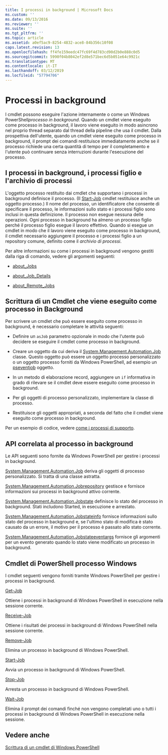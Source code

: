```yaml
---
title: I processi in background | Microsoft Docs
ms.custom: ''
ms.date: 09/13/2016
ms.reviewer: ''
ms.suite: ''
ms.tgt_pltfrm: ''
ms.topic: article
ms.assetid: a0ef5ac9-8254-4832-ace8-84b356c10f08
caps.latest.revision: 13
ms.openlocfilehash: ff4fe159eedc47fc69f4d783cd90d2b0e888c0d5
ms.sourcegitcommit: 5990f04b8042ef2d8e571bec6d5b051e64c9921c
ms.translationtype: MT
ms.contentlocale: it-IT
ms.lasthandoff: 03/12/2019
ms.locfileid: "57794706"
---
```

# <a name="background-jobs"></a>Processi in background

I cmdlet possono eseguire l'azione internamente o come un Windows PowerShell*processo in background*. Quando un cmdlet viene eseguito come processo in background, il lavoro viene eseguito in modo asincrono nel proprio thread separato dal thread della pipeline che usa il cmdlet. Dalla prospettiva dell'utente, quando un cmdlet viene eseguito come processo in background, il prompt dei comandi restituisce immediatamente anche se il processo richiede una certa quantità di tempo per il completamento e l'utente può continuare senza interruzioni durante l'esecuzione del processo.

## <a name="background-jobs-child-jobs-and-the-job-repository"></a>I processi in background, i processi figlio e l'archivio di processi

L'oggetto processo restituito dai cmdlet che supportano i processi in background definisce il processo. (Il [Start-Job](/powershell/module/Microsoft.PowerShell.Core/Start-Job) cmdlet restituisce anche un oggetto processo.) Il nome del processo, un identificatore che consente di specificare il processo, le informazioni sullo stato e i processi figlio sono inclusi in questa definizione. Il processo non esegue nessuna delle operazioni. Ogni processo in background ha almeno un processo figlio perché il processo figlio esegue il lavoro effettivo. Quando si esegue un cmdlet in modo che il lavoro viene eseguito come processo in background, il cmdlet necessario aggiungere il processo e i processi figlio a un repository comune, definito come il *archivio di processi*.

Per altre informazioni su come i processi in background vengono gestiti dalla riga di comando, vedere gli argomenti seguenti:

- [about_Jobs](/powershell/module/microsoft.powershell.core/about/about_jobs)

- [about_Job_Details](/powershell/module/microsoft.powershell.core/about/about_job_details)

- [about_Remote_Jobs](/powershell/module/microsoft.powershell.core/about/about_remote_jobs)

## <a name="writing-a-cmdlet-that-runs-as-a-background-job"></a>Scrittura di un Cmdlet che viene eseguito come processo in Background

Per scrivere un cmdlet che può essere eseguito come processo in background, è necessario completare le attività seguenti:

- Definire un `asJob` parametro opzionale in modo che l'utente può decidere se eseguire il cmdlet come processo in background.

- Creare un oggetto da cui deriva il [System.Management.Automation.Job](/dotnet/api/System.Management.Automation.Job) classe. Questo oggetto può essere un oggetto processo personalizzato o un oggetto processo forniti da Windows PowerShell, ad esempio un [pseventjob](/dotnet/api/System.Management.Automation.PSEventJob) oggetto.

- In un metodo di elaborazione record, aggiungere un `if` informativa in grado di rilevare se il cmdlet deve essere eseguito come processo in background.

- Per gli oggetti di processo personalizzato, implementare la classe di processo.

- Restituisce gli oggetti appropriati, a seconda del fatto che il cmdlet viene eseguito come processo in background.

Per un esempio di codice, vedere [come i processi di supporto](./how-to-support-jobs.md).

## <a name="background-job-related-apis"></a>API correlata al processo in background

Le API seguenti sono fornite da Windows PowerShell per gestire i processi in background.

[System.Management.Automation.Job](/dotnet/api/System.Management.Automation.Job) deriva gli oggetti di processo personalizzato. Si tratta di una classe astratta.

[System.Management.Automation.Jobrepository](/dotnet/api/System.Management.Automation.JobRepository) gestisce e fornisce informazioni sui processi in background attivo corrente.

[System.Management.Automation.Jobstate](/dotnet/api/System.Management.Automation.JobState) definisce lo stato del processo in background. Stati includono Started, in esecuzione e arrestato.

[System.Management.Automation.Jobstateinfo](/dotnet/api/System.Management.Automation.JobStateInfo) fornisce informazioni sullo stato del processo in background e, se l'ultimo stato di modifica è stato causato da un errore, il motivo per il processo è passato allo stato corrente.

[System.Management.Automation.Jobstateeventargs](/dotnet/api/System.Management.Automation.JobStateEventArgs) fornisce gli argomenti per un evento generato quando lo stato viene modificato un processo in background.

## <a name="windows-powershell-job-cmdlets"></a>Cmdlet di PowerShell processo Windows

I cmdlet seguenti vengono forniti tramite Windows PowerShell per gestire i processi in background.

[Get-Job](/powershell/module/Microsoft.PowerShell.Core/Get-Job)

Ottiene i processi in background di Windows PowerShell in esecuzione nella sessione corrente.

[Receive-Job](/powershell/module/Microsoft.PowerShell.Core/Receive-Job)

Ottiene i risultati dei processi in background di Windows PowerShell nella sessione corrente.

[Remove-Job](/powershell/module/Microsoft.PowerShell.Core/Remove-Job)

Elimina un processo in background di Windows PowerShell.

[Start-Job](/powershell/module/Microsoft.PowerShell.Core/Start-Job)

Avvia un processo in background di Windows PowerShell.

[Stop-Job](/powershell/module/Microsoft.PowerShell.Core/Stop-Job)

Arresta un processo in background di Windows PowerShell.

[Wait-Job](/powershell/module/Microsoft.PowerShell.Core/Wait-Job)

Elimina il prompt dei comandi finché non vengono completati uno o tutti i processi in background di Windows PowerShell in esecuzione nella sessione.

## <a name="see-also"></a>Vedere anche

[Scrittura di un cmdlet di Windows PowerShell](./writing-a-windows-powershell-cmdlet.md)
